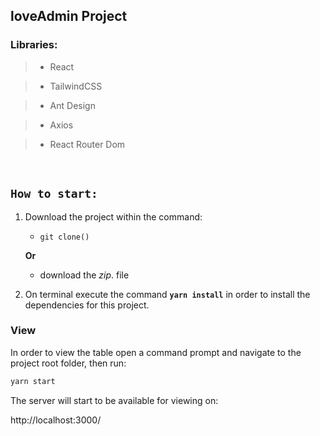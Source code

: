 ## loveAdmin Project

### **Libraries:**

> - React

> - TailwindCSS

> - Ant Design

> - Axios

> - React Router Dom

<br>

## `How to start:`

1. Download the project within the command:

   - `git clone()`

   **Or**

   - download the _zip_. file

2. On terminal execute the command **`yarn install`** in order to install the dependencies for this project.

### View

In order to view the table open a command prompt and navigate to the project root folder, then run:

```bash
yarn start
```

The server will start to be available for viewing on:

http://localhost:3000/
